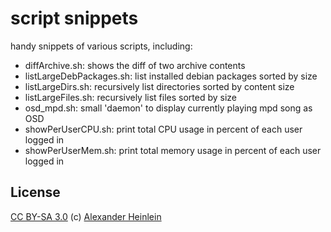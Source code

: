 script snippets
===============

handy snippets of various scripts, including:

* diffArchive.sh: shows the diff of two archive contents
* listLargeDebPackages.sh: list installed debian packages sorted by size
* listLargeDirs.sh: recursively list directories sorted by content size
* listLargeFiles.sh: recursively list files sorted by size
* osd_mpd.sh: small 'daemon' to display currently playing mpd song as OSD
* showPerUserCPU.sh: print total CPU usage in percent of each user logged in
* showPerUserMem.sh: print total memory usage in percent of each user logged in

License
-------
[CC BY-SA 3.0](https://creativecommons.org/licenses/by-sa/3.0/)
(c) [Alexander Heinlein](http://choerbaert.org)
